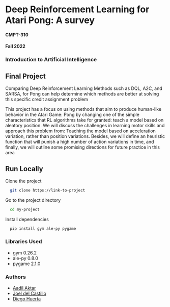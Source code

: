 # Deep Reinforcement Learning for Atari Pong: A survey

#### CMPT-310

#### Fall 2022

### Introduction to Artificial Intelligence

## Final Project

Comparing Deep Reinforcement Learning Methods such as DQL, A2C, and SARSA, for Pong can help determine which methods are better at solving this specific credit assignment problem

This project has a focus on using methods that aim to produce human-like behavior in the Atari Game: Pong by changing one of the simple characteristics that RL algorithms take for granted: teach a model based on aleatory position. We will discuss the challenges in learning motor skills and approach this problem from: Teaching the model based on acceleration variation, rather than position variations. Besides, we will define an heuristic function that will punish a high number of action variations in time, and finally, we will outline some promising directions for future practice in this area

## Run Locally

Clone the project

```bash
  git clone https://link-to-project
```

Go to the project directory

```bash
  cd my-project
```

Install dependencies

```bash
  pip install gym ale-py pygame
```

### Libraries Used

- gym 0.26.2
- ale-py 0.8.0
- pygame 2.1.0

### Authors

- [Aadil Aktar](https://github.com/aadilakhtar3402)
- [Joel del Castillo](https://github.com/joeldelcastillo)
- [Diego Huerta](https://github.com/CamilaZambrano)
